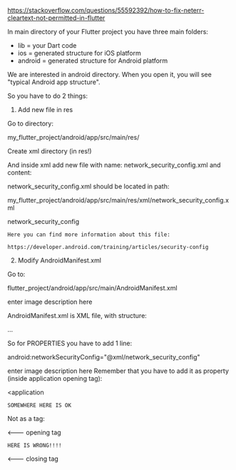 https://stackoverflow.com/questions/55592392/how-to-fix-neterr-cleartext-not-permitted-in-flutter


In main directory of your Flutter project you have three main folders:

- lib         =  your Dart code
- ios         =  generated structure for iOS platform
- android     =  generated structure for Android platform

We are interested in android directory. When you open it, you will see "typical Android app structure".

So you have to do 2 things:
1) Add new file in res

Go to directory:

my_flutter_project/android/app/src/main/res/

Create xml directory (in res!)

And inside xml add new file with name: network_security_config.xml and content:

<?xml version="1.0" encoding="utf-8"?>
<network-security-config>
    <base-config cleartextTrafficPermitted="true">
        <trust-anchors>
            <certificates src="system" />
            <certificates src="user" />
        </trust-anchors>
    </base-config>
</network-security-config>

network_security_config.xml should be located in path:

my_flutter_project/android/app/src/main/res/xml/network_security_config.xml

network_security_config

    Here you can find more information about this file:

    https://developer.android.com/training/articles/security-config

2) Modify AndroidManifest.xml

Go to:

flutter_project/android/app/src/main/AndroidManifest.xml

enter image description here

AndroidManifest.xml is XML file, with structure:

<manifest>
    <application>
        <activity>
            ...
        </activity>
        <meta-data >
    </application>
</manifest>

So for <application> PROPERTIES you have to add 1 line:

android:networkSecurityConfig="@xml/network_security_config"

enter image description here
Remember that you have to add it as property (inside application opening tag):

<application

    SOMEWHERE HERE IS OK

>

Not as a tag:

<application>           <--- opening tag

    HERE IS WRONG!!!!

<application/>          <--- closing tag

